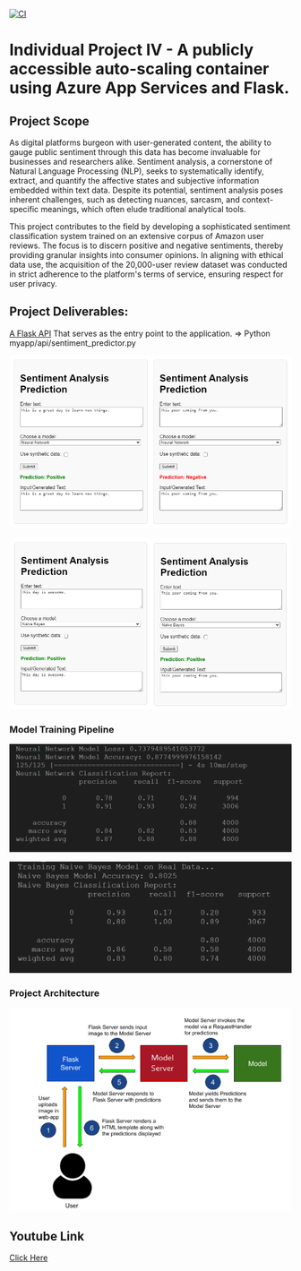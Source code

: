 [![CI](https://github.com/nogibjj/oo46_Mini_Proj_W11/actions/workflows/actions.yml/badge.svg)][def]

# Individual Project IV - A publicly accessible auto-scaling container using Azure App Services and Flask.

## Project Scope

As digital platforms burgeon with user-generated content, the ability to gauge public sentiment through this data has become invaluable for businesses and researchers alike. Sentiment analysis, a cornerstone of Natural Language Processing (NLP), seeks to systematically identify, extract, and quantify the affective states and subjective information embedded within text data. Despite its potential, sentiment analysis poses inherent challenges, such as detecting nuances, sarcasm, and context-specific meanings, which often elude traditional analytical tools.

This project contributes to the field by developing a sophisticated sentiment classification system trained on an extensive corpus of Amazon user reviews. The focus is to discern positive and negative sentiments, thereby providing granular insights into consumer opinions. In aligning with ethical data use, the acquisition of the 20,000-user review dataset was conducted in strict adherence to the platform's terms of service, ensuring respect for user privacy.


## Project Deliverables:

[A Flask API](https://github.com/nogibjj/oo46_iProject_4/blob/main/myapp/api/sentiment_predictor.py) That serves as the entry point to the application. => Python myapp/api/sentiment_predictor.py

![ingest](img/app_nn.PNG)

![ingesta](img/app_nb.png)

### Model Training Pipeline

![ingest](img/nn_training.png)

![ingestat](img/nb_training.png)

### Project Architecture

![ingestata](img/arch.png)

## Youtube Link

[Click Here](https://youtu.be/fbmIr2p43cY)

[def]: https://https://github.com/nogibjj/oo46_Mini_Proj_W11/actions/workflows/actions.yml
